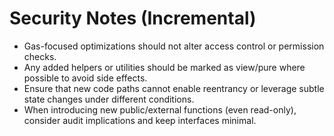 # Security Notes (Incremental)

- Gas-focused optimizations should not alter access control or permission checks.
- Any added helpers or utilities should be marked as view/pure where possible to avoid side effects.
- Ensure that new code paths cannot enable reentrancy or leverage subtle state changes under different conditions.
- When introducing new public/external functions (even read-only), consider audit implications and keep interfaces minimal.
